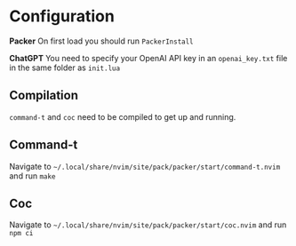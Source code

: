 # Configuration
**Packer**
On first load you should run `PackerInstall`

**ChatGPT**
You need to specify your OpenAI API key in an `openai_key.txt` file in the same folder as `init.lua`

## Compilation
`command-t` and `coc` need to be compiled to get up and running.

## Command-t
Navigate to `~/.local/share/nvim/site/pack/packer/start/command-t.nvim` and run `make`

## Coc
Navigate to `~/.local/share/nvim/site/pack/packer/start/coc.nvim` and run `npm ci`
